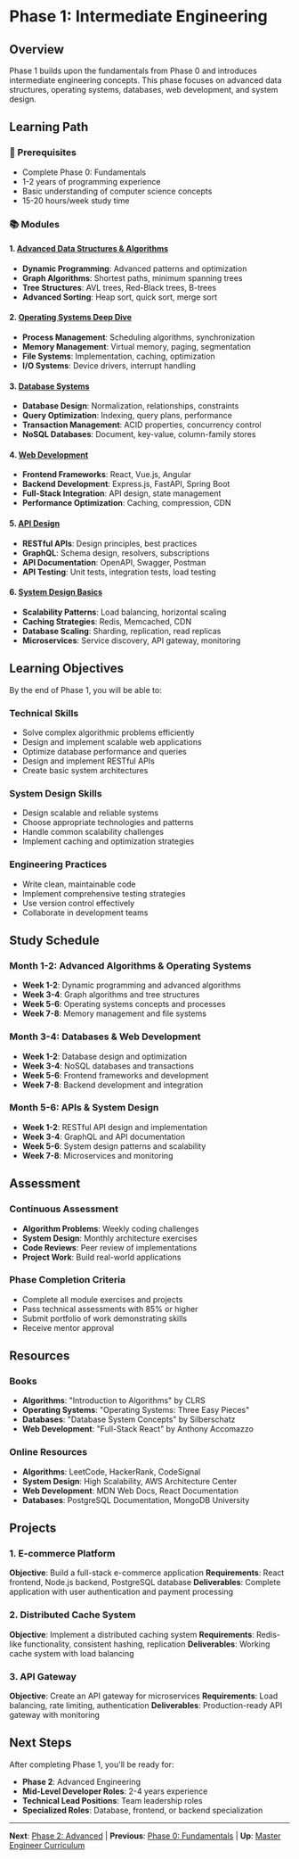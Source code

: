 # Phase 1: Intermediate Engineering

## Overview

Phase 1 builds upon the fundamentals from Phase 0 and introduces intermediate engineering concepts. This phase focuses on advanced data structures, operating systems, databases, web development, and system design.

## Learning Path

### 🎯 Prerequisites
- Complete Phase 0: Fundamentals
- 1-2 years of programming experience
- Basic understanding of computer science concepts
- 15-20 hours/week study time

### 📚 Modules

#### 1. [Advanced Data Structures & Algorithms](advanced-dsa/)
- **Dynamic Programming**: Advanced patterns and optimization
- **Graph Algorithms**: Shortest paths, minimum spanning trees
- **Tree Structures**: AVL trees, Red-Black trees, B-trees
- **Advanced Sorting**: Heap sort, quick sort, merge sort

#### 2. [Operating Systems Deep Dive](os-deep-dive/)
- **Process Management**: Scheduling algorithms, synchronization
- **Memory Management**: Virtual memory, paging, segmentation
- **File Systems**: Implementation, caching, optimization
- **I/O Systems**: Device drivers, interrupt handling

#### 3. [Database Systems](database-systems/)
- **Database Design**: Normalization, relationships, constraints
- **Query Optimization**: Indexing, query plans, performance
- **Transaction Management**: ACID properties, concurrency control
- **NoSQL Databases**: Document, key-value, column-family stores

#### 4. [Web Development](web-development/)
- **Frontend Frameworks**: React, Vue.js, Angular
- **Backend Development**: Express.js, FastAPI, Spring Boot
- **Full-Stack Integration**: API design, state management
- **Performance Optimization**: Caching, compression, CDN

#### 5. [API Design](api-design/)
- **RESTful APIs**: Design principles, best practices
- **GraphQL**: Schema design, resolvers, subscriptions
- **API Documentation**: OpenAPI, Swagger, Postman
- **API Testing**: Unit tests, integration tests, load testing

#### 6. [System Design Basics](system-design-basics/)
- **Scalability Patterns**: Load balancing, horizontal scaling
- **Caching Strategies**: Redis, Memcached, CDN
- **Database Scaling**: Sharding, replication, read replicas
- **Microservices**: Service discovery, API gateway, monitoring

## Learning Objectives

By the end of Phase 1, you will be able to:

### Technical Skills
- Solve complex algorithmic problems efficiently
- Design and implement scalable web applications
- Optimize database performance and queries
- Design and implement RESTful APIs
- Create basic system architectures

### System Design Skills
- Design scalable and reliable systems
- Choose appropriate technologies and patterns
- Handle common scalability challenges
- Implement caching and optimization strategies

### Engineering Practices
- Write clean, maintainable code
- Implement comprehensive testing strategies
- Use version control effectively
- Collaborate in development teams

## Study Schedule

### Month 1-2: Advanced Algorithms & Operating Systems
- **Week 1-2**: Dynamic programming and advanced algorithms
- **Week 3-4**: Graph algorithms and tree structures
- **Week 5-6**: Operating systems concepts and processes
- **Week 7-8**: Memory management and file systems

### Month 3-4: Databases & Web Development
- **Week 1-2**: Database design and optimization
- **Week 3-4**: NoSQL databases and transactions
- **Week 5-6**: Frontend frameworks and development
- **Week 7-8**: Backend development and integration

### Month 5-6: APIs & System Design
- **Week 1-2**: RESTful API design and implementation
- **Week 3-4**: GraphQL and API documentation
- **Week 5-6**: System design patterns and scalability
- **Week 7-8**: Microservices and monitoring

## Assessment

### Continuous Assessment
- **Algorithm Problems**: Weekly coding challenges
- **System Design**: Monthly architecture exercises
- **Code Reviews**: Peer review of implementations
- **Project Work**: Build real-world applications

### Phase Completion Criteria
- Complete all module exercises and projects
- Pass technical assessments with 85% or higher
- Submit portfolio of work demonstrating skills
- Receive mentor approval

## Resources

### Books
- **Algorithms**: "Introduction to Algorithms" by CLRS
- **Operating Systems**: "Operating Systems: Three Easy Pieces"
- **Databases**: "Database System Concepts" by Silberschatz
- **Web Development**: "Full-Stack React" by Anthony Accomazzo

### Online Resources
- **Algorithms**: LeetCode, HackerRank, CodeSignal
- **System Design**: High Scalability, AWS Architecture Center
- **Web Development**: MDN Web Docs, React Documentation
- **Databases**: PostgreSQL Documentation, MongoDB University

## Projects

### 1. E-commerce Platform
**Objective**: Build a full-stack e-commerce application
**Requirements**: React frontend, Node.js backend, PostgreSQL database
**Deliverables**: Complete application with user authentication and payment processing

### 2. Distributed Cache System
**Objective**: Implement a distributed caching system
**Requirements**: Redis-like functionality, consistent hashing, replication
**Deliverables**: Working cache system with load balancing

### 3. API Gateway
**Objective**: Create an API gateway for microservices
**Requirements**: Load balancing, rate limiting, authentication
**Deliverables**: Production-ready API gateway with monitoring

## Next Steps

After completing Phase 1, you'll be ready for:
- **Phase 2**: Advanced Engineering
- **Mid-Level Developer Roles**: 2-4 years experience
- **Technical Lead Positions**: Team leadership roles
- **Specialized Roles**: Database, frontend, or backend specialization

---

**Next**: [Phase 2: Advanced](phase2_advanced/README.md/) | **Previous**: [Phase 0: Fundamentals](phase0_fundamentals/README.md/) | **Up**: [Master Engineer Curriculum](README.md/)
